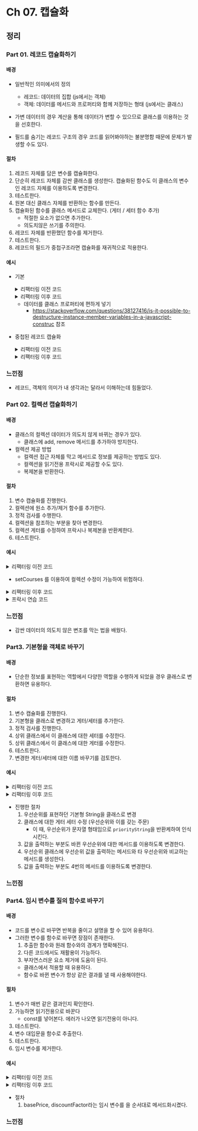 # Ch 07. 캡슐화

## 정리

### Part 01. 레코드 캡슐화하기

#### 배경

- 일반적인 의미에서의 정의
  - 레코드: 데이터의 집합 (js에서는 객체)
  - 객체: 데이터를 메서드와 프로퍼티와 함께 저장하는 형태 (js에서는 클래스)
- 가변 데이터의 경우 계산을 통해 데이터가 변할 수 있으므로 클래스를 이용하는 것을 선호한다.

- 필드를 숨기는 레코드 구조의 경우 코드를 읽어봐야하는 불분명함 때문에 문제가 발생할 수도 있다.

#### 절차

1. 레코드 자체를 담은 변수를 캡슐화한다.
2. 단순히 레코드 자체를 감싼 클래스를 생성한다. 캡슐화된 함수도 이 클래스의 변수인 레코드 자체를 이용하도록 변경한다.
3. 테스트한다.
4. 원본 대신 클래스 자체를 반환하는 함수를 만든다.
5. 캡슐화된 함수를 클래스 메서드로 교체한다. (게터 / 세터 함수 추가)
   - 적절한 요소가 없으면 추가한다.
   - 의도치않은 쓰기를 주의한다.
6. 레코드 자체를 반환했던 함수를 제거한다.
7. 테스트한다.
8. 레코드의 필드가 중첩구조라면 캡슐화를 재귀적으로 적용한다.

#### 예시

- 기본 <details><summary>리팩터링 이전 코드</summary>
    <div markdown="1">

  ```
    const organization = { name: "Invidam", country: "KR" };

    const getResult1 = () => {
    return `<h1>${organization.name}</h1>`;
    };

  ```

    </div>
    </details>

    <details><summary>리팩터링 이후 코드</summary>
    <div markdown="1">

  ```
  class Organization {
  constructor(data) {
      ({ name: this._name, country: this._country } = data);
  }
  set name(arg) {
      this._name = arg;
  }
  set country(arg) {
      this._country = arg;
  }
  get name() {
      return this._name;
  }
  get country() {
      return this._country;
  }
  }
  const organ = new Organization(organization);


  const getResult2 = () => {
      return `<h1>${getOrganization().name}</h1>`;
  };

  function getOrganization() {
      return organ;
  }

  ```

  </div>
  </details>

  - 데이터를 클래스 프로퍼티에 편하게 넣기
    - https://stackoverflow.com/questions/38127416/is-it-possible-to-destructure-instance-member-variables-in-a-javascript-construc 참조

- 중첩된 레코드 캡슐화
    <details><summary>리팩터링 이전 코드</summary>
    <div markdown="1">

  ```
    function compareUsage(customerID, lastYear, month) {
    customerData[customerID].usages[lastYear][month] = 300;
    const later = customerData[customerID].usages[lastYear][month];
    const earlier = customerData[customerID].usages[lastYear - 1][month];
    return { lastAmount: later, change: later - earlier };
    }

  ```

  - 객체에 직접 접근하여 값을 바꾼다. (위험)
    </div>
    </details>

      <details><summary>리팩터링 이후 코드</summary>
      <div markdown="1">

    ```
    class CustomerData {
    constructor(data) {
        this._data = data;
    }
    setUsage(customerID, year, month, amount) {
        this._data[customerID].usages[year][month] = amount;
    }
    get rawData() {
        return _.cloneDeep(this._data);
    }
    usage(customerID, year, month) {
        return this._data[customerID].usages[year][month];
    }
    }

    let customer = new CustomerData(customerData);


    function compareUsage2(customerID, lastYear, month) {
    getCustomerData().setUsage(customerID, lastYear, month, 300);
    const later = getCustomerData().usage(customerID, lastYear, month);
    const earlier = getCustomerData().usage(customerID, lastYear - 1, month);
    return { lastAmount: later, change: later - earlier };
    }
    function getCustomerData() {
    return customer;
    }
    function getRawDataOfCustomerData() {
    return customer._data;
    }
    function setRawDataOfCustomerData(arg) {
    customer = new CustomerData(arg);
    }
    ```

    </div>
    </details>

### 느낀점

- 레코드, 객체의 의미가 내 생각과는 달라서 이해하는데 힘들었다.

### Part 02. 컬렉션 캡슐화하기

#### 배경

- 클래스의 컬렉션 데이터가 의도치 않게 바뀌는 경우가 있다.
  - 클래스에 add, remove 메서드를 추가하야 방지한다.
- 컬렉션 제공 방법
  - 컬렉션 접근 자체를 막고 메서드로 정보를 제공하는 방법도 있다.
  - 컬렉션을 읽기전용 프락시로 제공할 수도 있다.
  - 복제본을 반환한다.

#### 절차

1. 변수 캡슐화를 진행한다.
2. 컬렉션에 원소 추가/제거 함수를 추가한다.
3. 정적 검사를 수행한다.
4. 컬렉션을 참조하는 부분을 찾아 변경한다.
5. 컬렉션 게터를 수정하여 프락시나 복제본을 반환케한다.
6. 테스트한다.

#### 예시

<details><summary>리팩터링 이전 코드</summary>
<div markdown="1">

```
class Person {
  constructor(name) {
    this._name = name;
    this._courses = [];
  }
  get name() {
    return this._name;
  }
  get courses() {
    return this._courses;
  }
  set courses(aList) {
    this._courses = aList;
  }
  //   numberOfCourses() {}
}

class Courses {
  constructor(name, isAdvanced) {
    this._name = name;
    this._isAdvanced = isAdvanced;
  }
  get name() {
    return this._name;
  }
  get isAdvanced() {
    return this._isAdvanced;
  }
}
const person = new Person("Invidam");
const arr = [
  new Courses("Math", true),
  new Courses("C++", false),
  new Courses("Java", false),
  new Courses("JS", false),
  new Courses("Web", false),
  new Courses("NetWork", true),
  new Courses("DB", true),
  new Courses("Refactoring", false),
];
person.courses = arr;

```

</div>
</details>

- setCourses 를 이용하여 컬렉션 수정이 가능하여 위험하다.
<details><summary>리팩터링 이후 코드</summary>
<div markdown="1">

```
// class Person {
//   constructor(name) {
//     this._name = name;
//     this._courses = [];
//   }
//   get name() {
//     return this._name;
//   }
//   get courses() {
//     return this._courses;
//   }
//   set courses(aList) {
//     this._courses = this.courses;
//   }
// }

class Person {
  constructor(name) {
    this._name = name;
    this._courses = [];
  }
  get name() {
    return this._name;
  }
  get courses() {
    return this._courses;
  }
  set courses(aList) {
    this._courses = aList;
  }
  numberOfCourses() {
    return this.courses.filter((course) => course.isAdvanced).length;
  }
  addCourse(aCourse) {
    this._courses.push(aCourse);
  }
  removeCourse(
    aCourse,
    fnIfAbsent = () => {
      throw new RangeError();
    }
  ) {
    const index = this._courses.findIndex((course) => course.isEqual(aCourse));
    if (index === -1) fnIfAbsent();
    else this._courses.splice(index, 1);
  }
  //   numberOfCourses() {}
}

class Course {
  constructor(name, isAdvanced) {
    this._name = name;
    this._isAdvanced = isAdvanced;
  }
  get name() {
    return this._name;
  }
  get isAdvanced() {
    return this._isAdvanced;
  }
  isEqual(aCourse) {
    return (
      this._name === aCourse.name && this._isAdvanced === aCourse.isAdvanced
    );
  }
}
const person = new Person("Invidam");
const arr = [
  new Course("Math", true),
  new Course("C++", false),
  new Course("Java", true),
  new Course("JS", false),
  new Course("Web", false),
  new Course("NetWork", true),
  new Course("DB", true),
  new Course("Refactoring", false),
];
person.courses = arr;

```

</div>
</details>

<details><summary>프락시 연습 코드</summary>
<div markdown="1">

```
let info = { age: 23, isMale: true };
info = new Proxy(info, {
  get(target, prop) {
    if (prop === "ag2e") return 0;
    else return target[prop];
  },
  set(target, prop, val) {
    if (prop === "isMale") {
      console.log("ERR appear");
      throw new TypeError("Cannot change gender");
    } else {
      target[prop] = val;
      return false;
    }
  },
});

console.log(info);
info.isMale = false;
info.age = 24;
console.log(info);

```

</div>
</details>

### 느낀점

- 감싼 데이터의 의도치 않은 변조를 막는 법을 배웠다.

### Part3. 기본형을 객체로 바꾸기

#### 배경

- 단순한 정보를 표현하는 역할에서 다양한 역할을 수행하게 되었을 경우 클래스로 변환하면 유용하다.

#### 절차

1. 변수 캡슐화를 진행한다.
2. 기본형을 클래스로 변경하고 게터/세터를 추가한다.
3. 정적 검사를 진행한다.
4. 상위 클래스에서 이 클래스에 대한 세터를 수정한다.
5. 상위 클래스에서 이 클래스에 대한 게터를 수정한다.
6. 테스트한다.
7. 변경한 게터/세터에 대한 이름 바꾸기를 검토한다.

#### 예시

<details><summary>리팩터링 이전 코드</summary>
<div markdown="1">

```
class Order {
  constructor(name, priority) {
    this._name = name;
    this._priority = priority;
  }
  get name() {
    return this._name;
  }
  get priority() {
    return this._priority;
  }
}
const orders = [
  new Order("pizza", "high"),
  new Order("hamburger", "low"),
  new Order("chicken", "rush"),
  new Order("noodle", "high"),
  new Order("rice", "normal"),
];
let highPriorityCount = orders.filter(
  (order) => order.priority === "high" || order.priority === "rush"
).length;
console.log(highPriorityCount);

```

</div>
</details>

<details><summary>리팩터링 이후 코드</summary>
<div markdown="1">

```
class Order {
  constructor(name, priority) {
    this._name = name;
    this._priority = new Priority(priority);
  }
  get name() {
    return this._name;
  }
  get priority() {
    return this._priority;
  }
  get priorityString() {
    return this._priority.toString();
  }
  set priority(aString) {
    this._priority = new Priority(aString);
  }
}
class Priority {
  constructor(value) {
    this._value = value;
  }
  toString() {
    return this._value.toString();
  }
  get _index() {
    return Priority.legalValues().findIndex(
      (priority) => priority === this._value
    );
  }
  get priorityValue() {
    return this._index;
  }
  static legalValues() {
    return ["low", "normal", "high", "rush"];
  }
  higherThan(other) {
    return this.priorityValue > other.priorityValue;
  }
  lowerThan(other) {
    return this.priorityValue < other.priorityValue;
  }
  equals(other) {
    return this.priorityValue === other.priorityValue;
  }
}
const orders = [
  new Order("pizza", "high"),
  new Order("hamburger", "low"),
  new Order("chicken", "rush"),
  new Order("noodle", "high"),
  new Order("rice", "normal"),
];

let highPriorityCount = orders.filter((order) =>
  order.priority.higherThan(new Priority("normal"))
).length;
console.log(highPriorityCount);

```

</div>
</details>

- 진행한 절차
  1. 우선순위를 표현하던 기본형 String을 클래스로 변경
  2. 클래스에 대한 게터 세터 수정 (우선순위와 이를 갖는 주문)
     - 이 때, 우선순위가 문자열 형태임으로 `priorityString`을 반환케하여 인식시킨다.
  3. 값을 출력하는 부분도 바뀐 우선순위에 대한 메서드를 이용하도록 변경한다.
  4. 우선순위 클래스에 우선순위 값을 출력하는 메서드와 타 우선순위와 비교하는 메서드를 생성한다.
  5. 값을 출력하는 부분도 4번의 메서드를 이용하도록 변경한다.

### 느낀점

### Part4. 임시 변수를 질의 함수로 바꾸기

#### 배경

- 코드를 변수로 바꾸면 반복을 줄이고 설명을 할 수 있어 유용하다.
- 그러한 변수를 함수로 바꾸면 장점이 존재한다.
  1. 추출한 함수와 원래 함수와의 경계가 명확해진다.
  2. 다른 코드에서도 재활용이 가능하다.
  3. 부자연스러운 요소 제거에 도움이 된다.
  - 클래스에서 적용할 때 유용하다.
  - 함수로 바뀐 변수가 항상 같은 결과를 낼 때 사용해야한다.

#### 절차

1. 변수가 매번 같은 결과인지 확인한다.
2. 가능하면 읽기전용으로 바꾼다
   - const를 넣어본다. 에러가 나오면 읽기전용이 아니다.
3. 테스트한다.
4. 변수 대입문을 함수로 추출한다.
5. 테스트한다.
6. 임시 변수를 제거한다.

#### 예시

<details><summary>리팩터링 이전 코드</summary>
<div markdown="1">

```
class Order {
  constructor(quantity, item) {
    this._quantity = quantity;
    this._item = item;
  }
  get price() {
    const basePrice = this._quantity * this._item.price;
    let discountFactor = 0.98;
    if (basePrice > 1000) discountFactor -= 0.03;
    return basePrice * discountFactor;
  }
}

const order = new Order(5, { name: "lunch set", price: 5000 });
const result = order.price;
console.log(result);

```

</div>
</details>

<details><summary>리팩터링 이후 코드</summary>
<div markdown="1">

```
class Order {
  constructor(quantity, item) {
    this._quantity = quantity;
    this._item = item;
  }
  get price() {
    return this.basePrice * this.discountFactor;
  }

  get discountFactor() {
    let result = 0.98;
    if (this.basePrice > 1000) result -= 0.03;
    return result;
  }

  get basePrice() {
    return this._quantity * this._item.price;
  }
}

const order = new Order(5, { name: "lunch set", price: 5000 });
const result = order.price;

```

</div>
</details>

- 절차
  1. basePrice, discountFactor라는 임시 변수를 을 순서대로 메서드화시켰다.

### 느낀점
